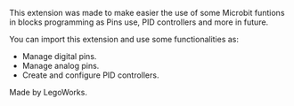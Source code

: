 This extension was made to make easier the use of some Microbit funtions in blocks programming as Pins use, PID controllers and more in future.

You can import this extension and use some functionalities as:

- Manage digital pins.
- Manage analog pins.
- Create and configure PID controllers.

Made by LegoWorks.
